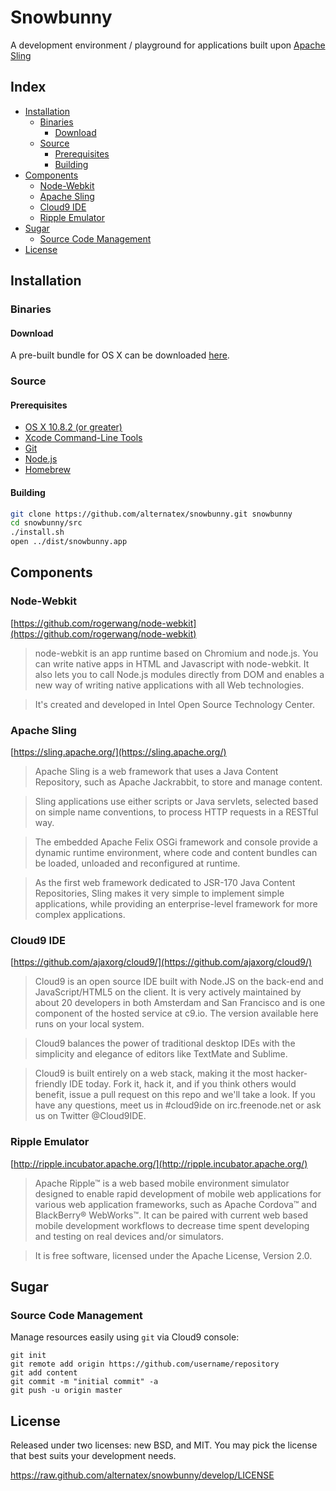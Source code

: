 Snowbunny
=============

A development environment / playground for applications built upon [Apache Sling](http://sling.apache.org)

Index
------------

- [Installation](#installation)
  - [Binaries](#binaries)
      - [Download](#download)
  - [Source](#source)
      - [Prerequisites](#prerequisites)
      - [Building](#building)
- [Components](#components)
  - [Node-Webkit](#node-webkit)
  - [Apache Sling](#apache-sling)
  - [Cloud9 IDE](#cloud9-ide)
  - [Ripple Emulator](#ripple-emulator)
- [Sugar](#sugar)
  - [Source Code Management](#source-code-management)
- [License](#license)

<!--
- [Tour](#tour)
  - [Tray Menu](#tour-tray-menu)
  - [Cloud9 IDE](#tour-cloud9-ide)
  - [Sling Browser](#tour-sling-browser)
  - [Sling Console](#tour-sling-console)
  - [Ripple Emulator](#tour-ripple-emulator)
  - [Version Control](#tour-version-control)
-->

<!--
Bootstrap
------------

Cloud9 is started automatically with it's process bound to Snowbunny as parent process. 

Post starting Cloud9 Sling availability is checked using an HTTP request. XXX this request fails a Sling instance will be started automatically aswell. 

A WebDav mount to connect the two is initiated as soon as Sling is ready to operate.
-->

Installation
------------

### Binaries

#### Download

A pre-built bundle for OS X can be downloaded [here](https://mega.co.nz/#!AIYmHKAJ!VxZ7XDwi-yiRVd5KAovMwFuN6aMX7oBVvgWDUxYj18o).

### Source

#### Prerequisites

* [OS X 10.8.2 (or greater)](http://www.apple.com/osx)
* [Xcode Command-Line Tools](https://developer.apple.com/xcode/)
* [Git](http://git-scm.com/)
* [Node.js](http://nodejs.org)
* [Homebrew](http://mxcl.github.io/homebrew/)

#### Building

```bash
git clone https://github.com/alternatex/snowbunny.git snowbunny
cd snowbunny/src
./install.sh
open ../dist/snowbunny.app
```
<!--
Tour
------------

<a target="_blank" href="assets/preview/highres.tray-menu.jpg">
  <img src="assets/preview/tray-menu.jpg" alt="Tray Menu"/><br/>
  ***Tray Menu***
</a>

<a target="_blank" href="https://raw.github.com/alternatex/snowbunny/release/src/assets/preview/cloud9-ide.png">
  <img style="max-width: 200px;" src="https://raw.github.com/alternatex/snowbunny/release/src/assets/preview/cloud9-ide.png" alt="Cloud9 IDE"/><br/>
  ***Cloud9 IDE***
</a>

<a target="_blank" href="assets/preview/highres.webdav-connect.jpg">
  <img src="assets/preview/webdav-connect.jpg" alt="WebDav Connect"/><br/>
  ***WebDav Connect***
</a>

<a target="_blank" href="assets/preview/highres.browser.jpg">
  <img src="assets/preview/browser.jpg" alt="Browser"/><br/>
  ***Browser***
</a>

<a target="_blank" href="assets/preview/highres.console.jpg">
  <img src="assets/preview/console.jpg" alt="Console"/><br/>
  ***Console***
</a>

<a target="_blank" href="assets/preview/highres.ripple-emulator.jpg">
  <img src="assets/preview/ripple-emulator.jpg" alt="Ripple Emulator"/><br/>
  ***Ripple Emulator***
</a>

<a target="_blank" href="assets/preview/highres.version-control.jpg">
  <img src="assets/preview/version-control.jpg" alt="Version Control"/><br/>
  ***Version Control***
</a>
-->
Components
------------

### Node-Webkit

[https://github.com/rogerwang/node-webkit](https://github.com/rogerwang/node-webkit)

> node-webkit is an app runtime based on Chromium and node.js. You can write native apps in HTML and Javascript with node-webkit. It also lets you to call Node.js modules directly from DOM and enables a new way of writing native applications with all Web technologies.

> It's created and developed in Intel Open Source Technology Center.

### Apache Sling

[https://sling.apache.org/](https://sling.apache.org/)

> Apache Sling is a web framework that uses a Java Content Repository, such as Apache Jackrabbit, to store and manage content.

> Sling applications use either scripts or Java servlets, selected based on simple name conventions, to process HTTP requests in a RESTful way.

> The embedded Apache Felix OSGi framework and console provide a dynamic runtime environment, where code and content bundles can be loaded, unloaded and reconfigured at runtime.

> As the first web framework dedicated to JSR-170 Java Content Repositories, Sling makes it very simple to implement simple applications, while providing an enterprise-level framework for more complex applications.

### Cloud9 IDE

[https://github.com/ajaxorg/cloud9/](https://github.com/ajaxorg/cloud9/)

> Cloud9 is an open source IDE built with Node.JS on the back-end and JavaScript/HTML5 on the client. It is very actively maintained by about 20 developers in both Amsterdam and San Francisco and is one component of the hosted service at c9.io. The version available here runs on your local system.

> Cloud9 balances the power of traditional desktop IDEs with the simplicity and elegance of editors like TextMate and Sublime.

> Cloud9 is built entirely on a web stack, making it the most hacker-friendly IDE today. Fork it, hack it, and if you think others would benefit, issue a pull request on this repo and we'll take a look. If you have any questions, meet us in #cloud9ide on irc.freenode.net or ask us on Twitter @Cloud9IDE.

### Ripple Emulator

[http://ripple.incubator.apache.org/](http://ripple.incubator.apache.org/)

> Apache Ripple™ is a web based mobile environment simulator designed to enable rapid development of mobile web applications for various web application frameworks, such as Apache Cordova™ and BlackBerry® WebWorks™. It can be paired with current web based mobile development workflows to decrease time spent developing and testing on real devices and/or simulators.

> It is free software, licensed under the Apache License, Version 2.0.

Sugar
------------

### Source Code Management

Manage resources easily using `git` via Cloud9 console:

```shell
git init
git remote add origin https://github.com/username/repository
git add content 
git commit -m "initial commit" -a
git push -u origin master
```

License
------------
Released under two licenses: new BSD, and MIT. You may pick the
license that best suits your development needs.

https://raw.github.com/alternatex/snowbunny/develop/LICENSE